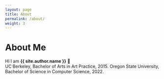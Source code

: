 ```yaml
---
layout: page
title: About
permalink: /about/
weight: 3
---
```


# **About Me**

Hi I am **{{ site.author.name }}** :wave:
<br>
UC Berkeley, Bachelor of Arts in Art Practice, 2015. Oregon State University, Bachelor of Science in Computer Science, 2022.

<!-- <embed src="http://example.com/the.pdf" width="500" height="375" 
 type="application/pdf"> -->

<!-- <div class="row">
{% include about/skills.html title="Programming Skills" source=site.data.programming-skills %}
{% include about/skills.html title="Other Skills" source=site.data.other-skills %}
</div> -->

<!-- <div class="row">
{% include about/timeline.html %}
</div> -->